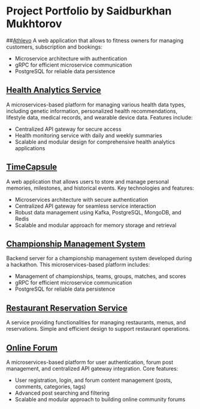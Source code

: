 # Project Portfolio by Saidburkhan Mukhtorov
##[Athlevo](https://github.com/Javokhdev/Athlevo-Project)
A web application that allows to fitness owners for managing customers, subscription and bookings:
- Microservice architecture with authentication
- gRPC for efficient microservice communication
- PostgreSQL for reliable data persistence

## [Health Analytics Service](https://github.com/saidburkhanmukhtorov/Health-analytic-project)
A microservices-based platform for managing various health data types, including genetic information, personalized health recommendations, lifestyle data, medical records, and wearable device data. Features include:
- Centralized API gateway for secure access
- Health monitoring service with daily and weekly summaries
- Scalable and modular design for comprehensive health analytics applications

## [TimeCapsule](https://github.com/saidburkhanmukhtorov/Time-Capsule-project)
A web application that allows users to store and manage personal memories, milestones, and historical events. Key technologies and features:
- Microservices architecture with secure authentication
- Centralized API gateway for seamless service interaction
- Robust data management using Kafka, PostgreSQL, MongoDB, and Redis
- Scalable and modular approach for memory storage and retrieval

## [Championship Management System](https://gitlab.com/olympic_games)
Backend server for a championship management system developed during a hackathon. This microservices-based platform includes:
- Management of championships, teams, groups, matches, and scores
- gRPC for efficient microservice communication
- PostgreSQL for reliable data persistence

## [Restaurant Reservation Service](https://github.com/saidburkhanmukhtorov/Restaurant-Service)
A service providing functionalities for managing restaurants, menus, and reservations. Simple and efficient design to support restaurant operations.

## [Online Forum](https://github.com/saidburkhanmukhtorov/forum-project)
A microservices-based platform for user authentication, forum post management, and centralized API gateway integration. Core features:
- User registration, login, and forum content management (posts, comments, categories, tags)
- Advanced post searching and filtering
- Scalable and modular approach to building online community forums
